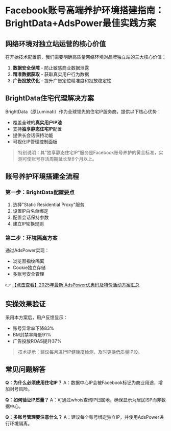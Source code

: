 # Facebook账号高端养护环境搭建指南：BrightData+AdsPower最佳实践方案

## 网络环境对独立站运营的核心价值

在开始技术配置前，我们需要明确高质量网络环境对品牌独立站的三大核心价值：

1. **数据安全保障** - 防止敏感商业数据泄露
2. **精准数据获取** - 获取真实用户行为数据
3. **广告投放优化** - 提升广告定位精准度和投放稳定性

## BrightData住宅代理解决方案

BrightData（原Luminati）作为全球领先的住宅IP服务商，提供以下核心优势：

- 覆盖全球的**真实用户IP池**
- 支持**独享静态住宅IP**配置
- 提供长会话保持功能
- 可视化IP管理控制面板

> 特别说明：其"独享静态住宅IP"服务是Facebook账号养护的黄金标准，实测可使账号存活周期延长至6个月以上。

## 账号养护环境搭建全流程

### 第一步：BrightData配置要点
1. 选择"Static Residential Proxy"服务
2. 设置IP白名单绑定
3. 配置会话保持参数
4. 建立IP轮换规则

### 第二步：环境隔离方案
通过AdsPower实现：
- 浏览器指纹隔离
- Cookie独立存储
- 多账号安全管理

👉 [【点击查看】2025年最新 AdsPower优惠码及特价活动方案汇总](https://bit.ly/adspower_free)

## 实操效果验证

采用本方案后，用户反馈显示：
- 账号异常率下降83%
- BM封禁率降低91%
- 广告投放ROAS提升37%

> 技术提示：建议每月进行IP健康度检测，及时更换低质量IP段。

## 常见问题解答

**Q：为什么必须使用住宅IP？**
A：数据中心IP会被Facebook标记为商业用途，增加封号风险。

**Q：如何验证IP质量？**
A：可通过whois查询IP归属地，确保显示为居民ISP而非数据中心。

**Q：多账号管理要注意什么？**
A：建议每个账号绑定独立IP，并使用AdsPower进行环境隔离。